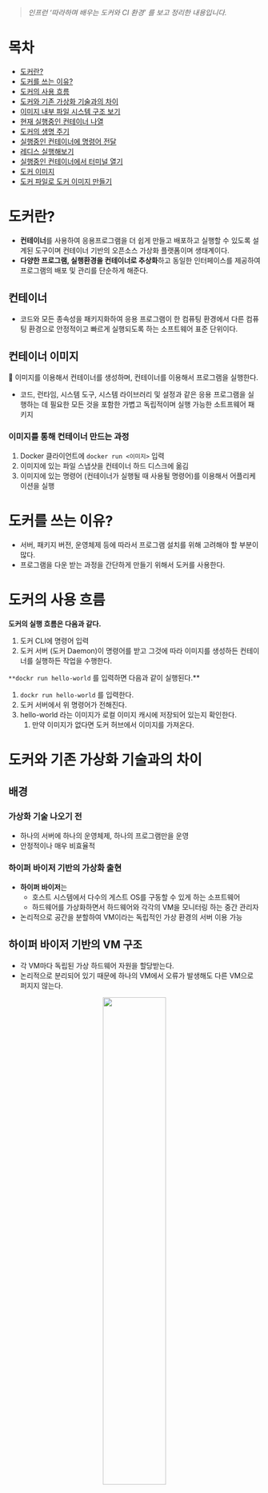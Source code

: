 > _인프런 ‘따라하며 배우는 도커와 CI 환경’ 를 보고 정리한 내용입니다._

# 목차

- [도커란?](#도커란?)
- [도커를 쓰는 이유?](#도커를-쓰는-이유?)
- [도커의 사용 흐름](#도커의-사용-흐름)
- [도커와 기존 가상화 기술과의 차이](#도커와-기존-가상화-기술과의-차이)
- [이미지 내부 파일 시스템 구조 보기](#이미지-내부-파일-시스템-구조-보기)
- [현재 실행중인 컨테이너 나열](#현재-실행중인-컨테이너-나열)
- [도커의 생명 주기](#도커의-생명-주기)
- [실행중인 컨테이너에 명령어 전달](#실행중인-컨테이너에-명령어-전달)
- [레디스 실행해보기](#레디스-실행해보기)
- [실행중인 컨테이너에서 터미널 열기](#실행중인-컨테이너에서-터미널-열기)
- [도커 이미지](#도커-이미지)
- [도커 파일로 도커 이미지 만들기](#도커-파일로-도커-이미지-만들기)

# 도커란?

- **컨테이너**를 사용하여 응용프로그램을 더 쉽게 만들고 배포하고 실행할 수 있도록 설계된 도구이며
  컨테이너 기반의 오픈소스 가상화 플랫폼이며 생태계이다.
- **다양한 프로그램, 실행환경을 컨테이너로 추상화**하고 동일한 인터페이스를 제공하여 프로그램의 배포 및 관리를 단순하게 해준다.

## 컨테이너

- 코드와 모든 종속성을 패키지화하여 응용 프로그램이 한 컴퓨팅 환경에서 다른 컴퓨팅 환경으로 안정적이고 빠르게 실행되도록 하는 소프트웨어 표준 단위이다.

## 컨테이너 이미지

<aside>
📍 이미지를 이용해서 컨테이너를 생성하며, 컨테이너를 이용해서 프로그램을 실행한다.

</aside>

- 코드, 런타임, 시스템 도구, 시스템 라이브러리 및 설정과 같은 응용 프로그램을 실행하는 데 필요한 모든 것을 포함한 가볍고 독립적이며 실행 가능한 소트프웨어 패키지

### 이미지를 통해 컨테이너 만드는 과정

1. Docker 클라이언트에 `docker run <이미지>` 입력
2. 이미지에 있는 파일 스냅샷을 컨테이너 하드 디스크에 옮김
3. 이미지에 있는 명령어 (컨테이너가 실행될 때 사용될 명령어)를 이용해서 어플리케이션을 실행

# 도커를 쓰는 이유?

- 서버, 패키지 버전, 운영체제 등에 따라서 프로그램 설치를 위해 고려해야 할 부분이 많다.
- 프로그램을 다운 받는 과정을 간단하게 만들기 위해서 도커를 사용한다.

# 도커의 사용 흐름

**도커의 실행 흐름은 다음과 같다.**

1. 도커 CLI에 명령어 입력
2. 도커 서버 (도커 Daemon)이 명령어를 받고 그것에 따라 이미지를 생성하든 컨테이너를 실행하든 작업을 수행한다.

`**dockr run hello-world` 를 입력하면 다음과 같이 실행된다.\*\*

1. `dockr run hello-world` 를 입력한다.
2. 도커 서버에서 위 명령어가 전해진다.
3. hello-world 라는 이미지가 로컬 이미지 캐시에 저장되어 있는지 확인한다.
   1. 만약 이미지가 없다면 도커 허브에서 이미지를 가져온다.

# 도커와 기존 가상화 기술과의 차이

## 배경

### 가상화 기술 나오기 전

- 하나의 서버에 하나의 운영체제, 하나의 프로그램만을 운영
- 안정적이나 매우 비효율적

### 하이퍼 바이저 기반의 가상화 출현

- **하이퍼 바이저**는
  - 호스트 시스템에서 다수의 게스트 OS를 구동할 수 있게 하는 소프트웨어
  - 하드웨어를 가상화하면서 하드웨어와 각각의 VM을 모니터링 하는 중간 관리자
- 논리적으로 공간을 분할하여 VM이라는 독립적인 가상 환경의 서버 이용 가능

## 하이퍼 바이저 기반의 VM 구조

- 각 VM마다 독립된 가상 하드웨어 자원을 할당받는다.
- 논리적으로 분리되어 있기 때문에 하나의 VM에서 오류가 발생해도 다른 VM으로 퍼지지 않는다.

<center><img src="./assets/01.png" width="50%" height="50%"></center>

## 컨테이너 가상화 기술의 등장

기존 가상화 기술과의 공통점과 차이점을 먼저 알아보면 다음과 같다.

- 공통점
  - 기본 하드웨어에서 격리된 환경 내에 애플리케이션을 배치
- 차이점
  - 컨테이너는 하이퍼바이저와 게스트 OS가 필요없기 때문에 가볍다.

<center><img src="./assets/02.png" width="50%" height="50%"></center>

## 도커 컨테이너의 격리

리눅스 커널 기능들 중 **Cgroups(control groups)**와 **네임스페이스**를 통해 컨테이너와 호스트에서 실행되는 다른 프로세스 사이엑 벽을 만든다.

### Cgroups

- CPU, 메모리, Network Bandwith 등 프로세스 그룹의 시스템 리소스 사용량을 관리
- 특정 어플리케이션이 사용량이 너무 많다면 Cgroups에 넣어서 CPU와 메모리 사용 제한

### 네임스페이스

- 하나의 시스템에서 프로세스를 격리시킬 수 있는 가상화 기술
- 별개의 독립된 공간을 사용하는 것처럼 격리된 환경을 제공하는 경량 프로세스 가상화 기술

# 이미지 내부 파일 시스템 구조 보기

이미지 내부 파일 시스템 구조를 보기 위해서는 `docker run <이미지> ls` 를 사용하며 뜯어보면 다음과 같다.

- docker → 도커 클라이언트 언급
- run → 컨테이너 생성 및 실행
- 이미지 → 컨테이너를 위한 이미지
- ls
  - ls 커맨드는 현재 디렉토리의 파일 리스트를 나타내기 위해 사용된다.
  - 위 예시에서 ls 명령어가 작성된 위치는 **원래 이미지가 가지고 있는 시작 명령어를 무시**하고 해당 위치의 커맨드를 실행하게 한다.

# 현재 실행중인 컨테이너 나열

`docker ps` 명령어를 통해서 현재 실행중인 컨테이너들을 확인할 수 있다.
만약, 실행중이지 않은 컨테이너들도 보고싶다면 -a 옵션을 준다.

- ps는 process status 를 의미
- `docker ps -a`

그리고 다음과 같은 속성들을 볼 수 있다.

- CONTAINER ID
  - 컨테이너의 고유한 아이디 해쉬값
  - 실제는 더 길지만 일부만 보임
- IMAGE
  - 컨테이너 생성시 사용한 도커 이미지
- COMMAND
  - 컨테이너 시작시 실행될 명령어
  - 대부분 이미지에 내장되어 있으므로 별도 설정이 필요없다
  - 만약, `docker run <이미지> ping localhost` 를 입력하면 COMMAND 는 `ping localhost`가 나온다.
- CREATED
  - 컨테이너가 생성된 시간
- STATUS
  - 컨테이너의 상태
    - Up : 실행중
    - Exited : 종료
    - Pause : 일시정지
- PORTS
  - 컨테이너가 개방한 포트와 호스트에 연결한 포트
  - 특별한 설정을 하지 않은 경우 출력되지 않는다.
- NAMES
  - 컨테이너 고유한 이름
  - 컨테이너 생성시 `--name` 옵션으로 이름을 설정할 수 있다.
  - 별도의 이름 설정이 없다면 도커 엔진이 임의로 설정한다.
  - id와 동일하게 중복은 불가능하다
  - `docker rename original-name changed-name` 을 통해 이름을 변경할 수 있다.

# 도커의 생명주기

## 실행

### run = create + start

`docker run <이미지>` 는 `docker create <이미지>` 와 `docker start <시작할 컨테이너 아이디/이름>` 으로 나눌 수 있다.

### docker create <이미지>

이미지 내의 파일 스냅샷을 생성된 컨테이너의 하드 디스크에 넣어준다.

### docker start <컨테이너 아이디/이름>

컨테이너 아이디에 해당하는 컨테이너에 접근하여 이미지 내의 명령어를 컨테이너에 넣어준다.

```
>>> docker create hello-world
1294022d5c31b0f89fcae4850b0397de7c6d3af9dcdb147cf6448ee3e6df159b

>>> docker start -a 1294022
Hello from Docker!
This message shows that your installation appears to be working correctly.
```

docker start 시 -a 옵션의 역할은 도커 컨테이너가 실행이 될 때 그쪽에 붙어있다가 거기서 나오는 아웃풋을 화면에 출력해주는 역할을 한다. (-a == attach)

## 중지

`docker stop<중지할 컨테이너 아이디/이름>`과 `docker kill<중지할 컨테이너 아이디/이름>`을 통해 실행중인 컨테이너를 중지할 수 있다.

그렇다면 stop과 kill의 차이는 뭘까?

- stop → Gracefully (우아하게) 종료한다. == 그동안 하던 작업들을 완료 후 종료
- kill → 즉시 종료

## 삭제

`docker rm <삭제할 컨테이너 아이디/이름>` 을 통해 중지된 컨테이너를 삭제할 수 있다.

삭제와 관련된 추가적인 명령어는 다음과 같다.

- 모든 컨테이너 삭제 : `docker rm `docker ps -a -q``
- 이미지 삭제: `docker rmi <이미지 아이디>`
- 한번에 컨테이너, 이미지, 네트워크 모두 삭제: `docker system prune`
  - 도커를 쓰지 않을때, 모두 정리하고 싶을때
  - 실행중인 컨테이너에는 영향을 주지 않는다.

# 실행중인 컨테이너에 명령어 전달

`docker exec <컨테이너 아이디> <명령어>` 를 통해 이미 실행중인 컨테이너에 명령어를 전달한다.

그러면 `docker run <이미지 이름> <명령어>` 와 `docker exec <컨테이너 아이디> <명령어>` 의 차이는 뭘까?

- `docker run <이미지 이름> <명령어>` 는 컨테이너 생성 후 명령어 실행
- `docker exec <컨테이너 아이디> <명령어>` 는 이미 실행중인 컨테이너에 명령어 전달

# 레디스 실행해보기

레디스를 실행하기 위해서 흐름은 다음과 같다.

1. 레디스 서버를 실행한다.
   - `docker run redis`
2. 레디스 서버가 돌아가고 있는 컨테이너에 접근하여 레디스 클라이언트를 실행한다.
   - `docker exec -it <컨테이너 아이디> redis-cli`
   - -it 옵션은 다음과 같은 기능을 한다.
     - `-i + -t = -it` → interactive + terminal
     - 명령어를 실행한 후 계속 명령어를 입력할 수 있다.

# 실행중인 컨테이너에서 터미널 열기

매번 명령어를 입력할 때 마다 `docker exec -it <컨테이너 아이디> <명령어>` 를 입력해야 하는 번거로움이 존재했다.
다음 명령어를 통해 컨테이너 내부에 쉘이나 터미널 환경으로 접속해서 번거로움을 해결한다.

`docker exec -it <컨테이너 아이디> sh`

참고로 exec 대신 run도 가능하다.

`docker run -it <이미지 이름> sh`

만약에 터미널 환경에서 나오고 싶다면 `ctrl + D` 를 입력한다.

# 도커 이미지

### 도커 이미지란?

- 컨테이너를 만들기 위해 필요한 설정이나 종속성들을 가지고있는 소프트웨어 패키지
- Docker Hub에서 다른 사람들이 만들어 놓은 이미지를 사용할 수 있으며, 직접 도커 이미지를 만들어서 Docker Hub에 업로드하거나 사용할 수 있다.

### 도커 이미지 생성 과정

1. 도커 파일을 작성
2. 도커 클라이언트에 도커 파일 내용이 전달
3. 도커 서버에서 도커 클라이언트에 전달된 작업들을 처리
4. 도커 이미지 생성

### 도커 파일이란?

- 도커 이미지를 만들기 위한 설정 파일
- 컨테이너가 어떻게 행동해야 하는지에 대한 설정들을 정의

### 도커 파일 만드는 과정

1. 베이스 이미지를 명시 (파일 스냅샷에 해당)
2. 추가적으로 필요한 파일들을 다운받기 위한 명령어를 명시 (파일 스냅샷에 해당)
3. 컨테이너 시작시 실행시킬 명령어를 명시 (시작시 실행 될 명령어에 해당)

```docker
# 베이스 이미지 명시
FROM baseImage
# 추가적으로 필요한 파일들을 다운받기 위한 명령어를 명시
RUN command
# 컨테이너 시작시 실행될 명령어를 명시
CMD ["executable"]

# 예시
FROM alpine
CMD ['echo','hello']
```

### 베이스 이미지란?

- 일단 도커 이미지는 여러 개의 레이어로 구성되어 있다.
- 베이스 이미지는 이미지의 기반이 되는 부분이다.
- 나머지 레이어는 중간 단계의 이미지라고 생각하면 된다.

# 도커 파일로 도커 이미지 만들기

### Build

이미지를 생성하기 위해서는 도커 파일에 입력된 것들이 도커 클라이언트를 거쳐 도커 서버가 인식하게 해야 한다.
그렇게 하기 위해서는 `docker build <도커 파일이 있는 디렉토리>` 를 입력한다.

Build 명령어는 해당 디렉토리 내에서 `dockerfile` 이라는 파일을 찾아서 도커 클라이언트에게 전달한다.

아래 이미지는 build 시 로그이다.

![Untitled](./assets/03.png)

**위 이미지의 과정을 조금 더 뜯어보면 다음과 같은 과정으로 진행된다.**

1. FROM alpine : 사용될 alpine이라는 베이스 이미지를 들고온다.
2. 위에서 들고온 베이스 이미지 (시작시 실행 될 명령어 + 파일 스냅샷) 안에 있는 **파일 스냅샷을
   임시 컨테이너 하드 디스크에 추가**한다.
3. CMD [”echo” , “hello”] : 시작시 실행 될 명령어를 **임시 컨테이너의 시작시 실행할 명령어에 추가**
4. 결과적으로 생성된 이미지는 시작시 실행 될 명령어 (echo hello) + 파일 스냅샷으로 구성되어 있다.

**결론은 다음과 같다.**

- 베이스 이미지에서 다른 종속성이나 새로운 커맨드를 추가할 때 임시 컨테이너를 만들고, 해당 컨테이너를 토대로 새로운 이미지를 만든다. 그 후 임시 컨테이너는 지워준다.
- 이미지를 통해 컨테이너를 만들고, 컨테이너를 통해 이미지를 만든다.

> 참고로 도커 빌드시 위처럼 로그가 나오지 않는다면,
> Docker Desktop에서 Settings → Docker Engine → “buildkit” : true 를 false로 변경해준다.

### 도커 이미지에 이름 설정

위 과정을 진행하면 이미지가 생성되면서 이미지의 ID를 확인할 수 있다.
**하지만 매번 의미를 알 수 없는 ID로 접근할 수는 없기 때문에 도커 이미지에 이름을 부여한다.**

- 기존 Build : `docker build <디렉토리>`
- 이름을 부여하는 Build : `docker build -t <나의 도커 아이디> / <저장소 or 프로젝트 이름> : <버전> <디렉토리>`
- 예시 : `docker build -t zoolake/hello:latest ./`
- 해당 이름의 이미지를 실행하기 위해서는 다음과 같이 명령어를 입력한다.
  `docker run -it zoolake/hello`
